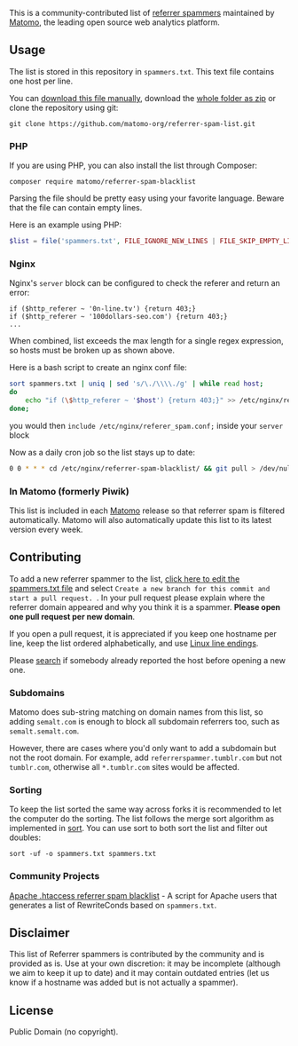 This is a community-contributed list of [referrer spammers](http://en.wikipedia.org/wiki/Referer_spam) maintained
by [Matomo](https://matomo.org/), the leading open source web analytics platform.

## Usage

The list is stored in this repository in `spammers.txt`. This text file contains one host per line.

You can [download this file manually](https://github.com/matomo-org/referrer-spam-list/blob/master/spammers.txt),
download the [whole folder as zip](https://github.com/matomo-org/referrer-spam-list/archive/master.zip) or clone the
repository using git:

```
git clone https://github.com/matomo-org/referrer-spam-list.git
```

### PHP

If you are using PHP, you can also install the list through Composer:

```
composer require matomo/referrer-spam-blacklist
```

Parsing the file should be pretty easy using your favorite language. Beware that the file can contain empty lines.

Here is an example using PHP:

```php
$list = file('spammers.txt', FILE_IGNORE_NEW_LINES | FILE_SKIP_EMPTY_LINES);
```

### Nginx

Nginx's `server` block can be configured to check the referer and return an error:

```nginx
if ($http_referer ~ '0n-line.tv') {return 403;}
if ($http_referer ~ '100dollars-seo.com') {return 403;}
...
```

When combined, list exceeds the max length for a single regex expression, so hosts must be broken up as shown above.

Here is a bash script to create an nginx conf file:

```bash
sort spammers.txt | uniq | sed 's/\./\\\\./g' | while read host; 
do 
    echo "if (\$http_referer ~ '$host') {return 403;}" >> /etc/nginx/referer_spam.conf
done;
```

you would then `include /etc/nginx/referer_spam.conf;` inside your `server` block

Now as a daily cron job so the list stays up to date:

```bash
0 0 * * * cd /etc/nginx/referrer-spam-blacklist/ && git pull > /dev/null && echo "" > /etc/nginx/referer_spam.conf && sort spammers.txt | uniq | sed 's/\./\\\\\\\\./g' | while read host; do echo "if (\$http_referer ~ '$host') {return 403;}" >> /etc/nginx/referer_spam.conf; done; service nginx reload > /dev/null
```

### In Matomo (formerly Piwik)

This list is included in each [Matomo](https://matomo.org) release so that referrer spam is filtered automatically.
Matomo will also automatically update this list to its latest version every week.

## Contributing

To add a new referrer spammer to the
list, [click here to edit the spammers.txt file](https://github.com/matomo-org/referrer-spam-list/edit/master/spammers.txt)
and select `Create a new branch for this commit and start a pull request. `. In your pull request please explain where
the referrer domain appeared and why you think it is a spammer. **Please open one pull request per new domain**.

If you open a pull request, it is appreciated if you keep one hostname per line, keep the list ordered alphabetically,
and use [Linux line endings](http://en.wikipedia.org/wiki/Newline).

Please [search](https://github.com/matomo-org/referrer-spam-list/pulls) if somebody already reported the host before
opening a new one.

### Subdomains

Matomo does sub-string matching on domain names from this list, so adding `semalt.com` is enough to block all subdomain
referrers too, such as `semalt.semalt.com`.

However, there are cases where you'd only want to add a subdomain but not the root domain. For example,
add `referrerspammer.tumblr.com` but not `tumblr.com`, otherwise all `*.tumblr.com` sites would be affected.

### Sorting

To keep the list sorted the same way across forks it is recommended to let the computer do the sorting. The list follows
the merge sort algorithm as implemented in [sort](https://en.wikipedia.org/wiki/Sort_(Unix)). You can use sort to both
sort the list and filter out doubles:

```
sort -uf -o spammers.txt spammers.txt
```

### Community Projects

[Apache .htaccess referrer spam blacklist](https://github.com/kambrium/apache-referrer-spam-blacklist) - A script for
Apache users that generates a list of RewriteConds based on `spammers.txt`.

## Disclaimer

This list of Referrer spammers is contributed by the community and is provided as is. Use at your own discretion: it may
be incomplete (although we aim to keep it up to date) and it may contain outdated entries (let us know if a hostname was
added but is not actually a spammer).

## License

Public Domain (no copyright).

